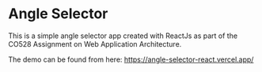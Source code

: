 # Angle Selector

This is a simple angle selector app created with ReactJs as part of the CO528 Assignment on Web Application Architecture.

The demo can be found from here: https://angle-selector-react.vercel.app/

